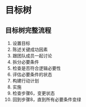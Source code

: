 # 目标树

## 目标树完整流程

1. 设置目标
2. 陈述关键成功因素
3. 跟团队成员一起讨论
4. 拆分必要条件
5. 检查是否符合逻辑必要性
6. 评估必要条件的状态
7. 构建行动计划
8. 实施
9. 检查步骤6，变更状态
10. 回到步骤8，直到所有必要条件变绿
